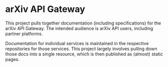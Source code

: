 # arXiv API Gateway

This project pulls together documentation (including specifications) for the
arXiv API Gateway. The intended audience is arXiv API users, including partner
platforms.

Documentation for individual services is maintained in the respective
repositories for those services. This project largely involves pulling down
those docs into a single resource, which is then published as (almost) static
pages.
